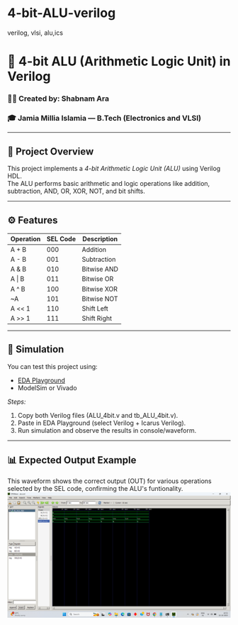 # 4-bit-ALU-verilog
verilog, vlsi, alu,ics
# 🧮 4-bit ALU (Arithmetic Logic Unit) in Verilog

### 👩‍💻 Created by: Shabnam Ara
### 🎓 Jamia Millia Islamia — B.Tech (Electronics and VLSI)

---

## 🧠 Project Overview

This project implements a *4-bit Arithmetic Logic Unit (ALU)* using Verilog HDL.  
The ALU performs basic arithmetic and logic operations like addition, subtraction, AND, OR, XOR, NOT, and bit shifts.

---

## ⚙ Features

| Operation | SEL Code | Description |
|------------|-----------|--------------|
| A + B      | 000       | Addition     |
| A - B      | 001       | Subtraction  |
| A & B      | 010       | Bitwise AND  |
| A \| B     | 011       | Bitwise OR   |
| A ^ B      | 100       | Bitwise XOR  |
| ~A         | 101       | Bitwise NOT  |
| A << 1     | 110       | Shift Left   |
| A >> 1     | 111       | Shift Right  |

---

## 🧪 Simulation

You can test this project using:
- [EDA Playground](https://edaplayground.com/)
- ModelSim or Vivado

*Steps:*
1. Copy both Verilog files (ALU_4bit.v and tb_ALU_4bit.v).
2. Paste in EDA Playground (select Verilog + Icarus Verilog).
3. Run simulation and observe the results in console/waveform.

---

## 📊 Expected Output Example
This waveform shows the correct output (OUT) for various operations selected by the SEL code, confirming the ALU's funtionality.
![4-bit ALU Simulation waveform](assets/waveform.png)
